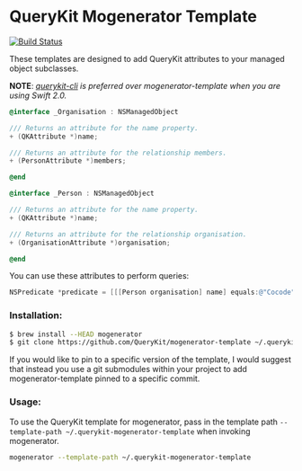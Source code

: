 QueryKit Mogenerator Template
=============================

[![Build Status](http://img.shields.io/travis/QueryKit/mogenerator-template/master.svg?style=flat)](https://travis-ci.org/QueryKit/mogenerator-template)

These templates are designed to add QueryKit attributes to your managed object
subclasses.

**NOTE**: *[querykit-cli](https://github.com/QueryKit/querykit-cli) is preferred over mogenerator-template when you are using Swift 2.0.*

```objective-c
@interface _Organisation : NSManagedObject

/// Returns an attribute for the name property.
+ (QKAttribute *)name;

/// Returns an attribute for the relationship members.
+ (PersonAttribute *)members;

@end

@interface _Person : NSManagedObject

/// Returns an attribute for the name property.
+ (QKAttribute *)name;

/// Returns an attribute for the relationship organisation.
+ (OrganisationAttribute *)organisation;

@end
```

You can use these attributes to perform queries:

```objective-c
NSPredicate *predicate = [[[Person organisation] name] equals:@"Cocode"];
```

### Installation:

```bash
$ brew install --HEAD mogenerator
$ git clone https://github.com/QueryKit/mogenerator-template ~/.querykit-mogenerator-template
```

If you would like to pin to a specific version of the template, I would
suggest that instead you use a git submodules within your project to
add mogenerator-template pinned to a specific commit.

### Usage:

To use the QueryKit template for mogenerator, pass in the template path
`--template-path ~/.querykit-mogenerator-template` when invoking mogenerator.

```bash
mogenerator --template-path ~/.querykit-mogenerator-template
```

